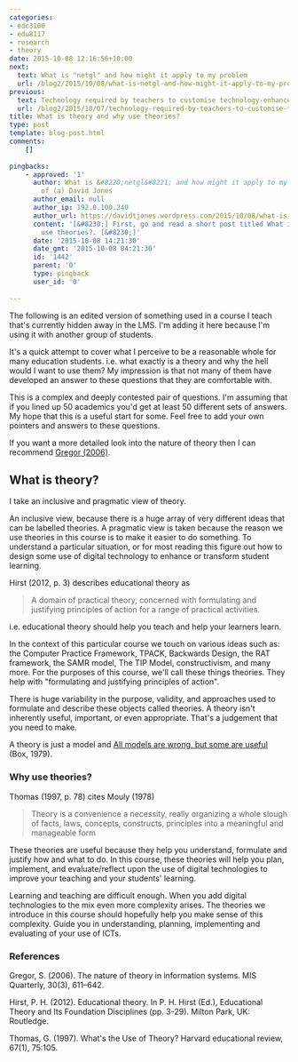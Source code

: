 ```yaml
---
categories:
- edc3100
- edu8117
- research
- theory
date: 2015-10-08 12:16:56+10:00
next:
  text: What is "netgl" and how might it apply to my problem
  url: /blog2/2015/10/08/what-is-netgl-and-how-might-it-apply-to-my-problem/
previous:
  text: Technology required by teachers to customise technology-enhanced units
  url: /blog2/2015/10/07/technology-required-by-teachers-to-customise-technology-enhanced-units/
title: What is theory and why use theories?
type: post
template: blog-post.html
comments:
    []
    
pingbacks:
    - approved: '1'
      author: What is &#8220;netgl&#8221; and how might it apply to my problem | The Weblog
        of (a) David Jones
      author_email: null
      author_ip: 192.0.100.240
      author_url: https://davidtjones.wordpress.com/2015/10/08/what-is-netgl-and-how-might-it-apply-to-my-problem/
      content: '[&#8230;] First, go and read a short post titled What is theory and why
        use theories?. [&#8230;]'
      date: '2015-10-08 14:21:30'
      date_gmt: '2015-10-08 04:21:30'
      id: '1442'
      parent: '0'
      type: pingback
      user_id: '0'
    
---
```

The following is an edited version of something used in a course I teach that's currently hidden away in the LMS. I'm adding it here because I'm using it with another group of students.

It's a quick attempt to cover what I perceive to be a reasonable whole for many education students. i.e. what exactly is a theory and why the hell would I want to use them? My impression is that not many of them have developed an answer to these questions that they are comfortable with.

This is a complex and deeply contested pair of questions. I'm assuming that if you lined up 50 academics you'd get at least 50 different sets of answers. My hope that this is a useful start for some. Feel free to add your own pointers and answers to these questions.

If you want a more detailed look into the nature of theory then I can recommend [Gregor (2006)](http://www.jstor.org/stable/25148742).

## What is theory?

I take an inclusive and pragmatic view of theory.

An inclusive view, because there is a huge array of very different ideas that can be labelled theories. A pragmatic view is taken because the reason we use theories in this course is to make it easier to do something. To understand a particular situation, or for most reading this figure out how to design some use of digital technology to enhance or transform student learning.

Hirst (2012, p. 3) describes educational theory as

> A domain of practical theory, concerned with formulating and justifying principles of action for a range of practical activities.

i.e. educational theory should help you teach and help your learners learn.

In the context of this particular course we touch on various ideas such as: the Computer Practice Framework, TPACK, Backwards Design, the RAT framework, the SAMR model, The TIP Model, constructivism, and many more. For the purposes of this course, we'll call these things theories. They help with "formulating and justifying principles of action".

There is huge variability in the purpose, validity, and approaches used to formulate and describe these objects called theories. A theory isn't inherently useful, important, or even appropriate. That's a judgement that you need to make.

A theory is just a model and [All models are wrong, but some are useful](/blog2/2015/08/28/all-models-are-wrong-but-some-are-useful-and-its-application-to-e-learning/) (Box, 1979).

### Why use theories?

Thomas (1997, p. 78) cites Mouly (1978)

> Theory is a convenience a necessity, really organizing a whole slough of facts, laws, concepts, constructs, principles into a meaningful and manageable form

These theories are useful because they help you understand, formulate and justify how and what to do. In this course, these theories will help you plan, implement, and evaluate/reflect upon the use of digital technologies to improve your teaching and your students' learning.

Learning and teaching are difficult enough. When you add digital technologies to the mix even more complexity arises. The theories we introduce in this course should hopefully help you make sense of this complexity. Guide you in understanding, planning, implementing and evaluating of your use of ICTs.

### References

Gregor, S. (2006). The nature of theory in information systems. MIS Quarterly, 30(3), 611–642.

Hirst, P. H. (2012). Educational theory. In P. H. Hirst (Ed.), Educational Theory and Its Foundation Disciplines (pp. 3-29). Milton Park, UK: Routledge.

Thomas, G. (1997). What's the Use of Theory? Harvard educational review, 67(1), 75:105.